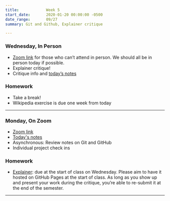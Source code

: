 ```yaml
---
title:            Week 5
start_date:       2020-01-20 00:00:00 -0500
date_range:       09/27
summary: Git and Github, Explainer critique

---
```


### Wednesday, In Person
- [Zoom link](https://zoom.us/j/7047994536?pwd=RThBZ0oyWHd5M2RZcmFNQUVwUFJHUT09) for those who can&rsquo;t attend in person. We should all be in person today if possible.
- Explainer critique!
- Critique info and [today&rsquo;s notes](https://paper.dropbox.com/doc/Penn-Week-5b-Explainer-Critique--BTR4niUiJMUGG_goTlbiexOgAQ-Qa7ZgDFMn5o5X0k2bR3Fe)

### Homework

- Take a break!
- Wikipedia exercise is due one week from today


---

### Monday, On Zoom

- [Zoom link](https://zoom.us/j/7047994536?pwd=RThBZ0oyWHd5M2RZcmFNQUVwUFJHUT09) 
- [Today's notes](https://paper.dropbox.com/doc/Penn-Week-5a-Git-and-GitHub-Individual-Meetings--BTNFO~a2SXZzwp3c_A_jiL3dAQ-QaA7AKznhVgCwdFg6E9Do)
- Asynchronous: Review notes on Git and GitHub
- Individual project check ins


### Homework

- [Explainer](/projects/explainer): due at the start of class on Wednesday. Please aim to have it hosted on GitHub Pages at the start of class. As long as you show up and present your work during the critique, you&rsquo;re able to re-submit it at the end of the semester.


---

